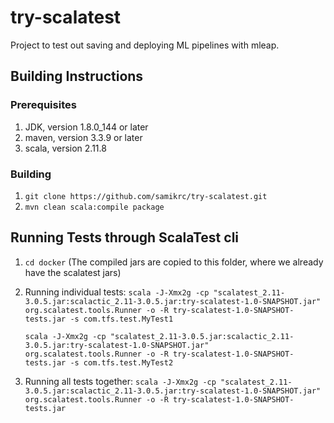 # try-scalatest
Project to test out saving and deploying ML pipelines with mleap.

## Building Instructions

### Prerequisites
1. JDK, version 1.8.0_144 or later
2. maven, version 3.3.9 or later
3. scala, version 2.11.8

### Building
1. `git clone https://github.com/samikrc/try-scalatest.git`
2. `mvn clean scala:compile package`

## Running Tests through ScalaTest cli
1. `cd docker` (The compiled jars are copied to this folder, where we already have the scalatest jars)
2. Running individual tests: 
    `scala -J-Xmx2g -cp "scalatest_2.11-3.0.5.jar:scalactic_2.11-3.0.5.jar:try-scalatest-1.0-SNAPSHOT.jar" org.scalatest.tools.Runner -o -R try-scalatest-1.0-SNAPSHOT-tests.jar -s com.tfs.test.MyTest1` 
    
    `scala -J-Xmx2g -cp "scalatest_2.11-3.0.5.jar:scalactic_2.11-3.0.5.jar:try-scalatest-1.0-SNAPSHOT.jar" org.scalatest.tools.Runner -o -R try-scalatest-1.0-SNAPSHOT-tests.jar -s com.tfs.test.MyTest2`
    
3. Running all tests together:
    `scala -J-Xmx2g -cp "scalatest_2.11-3.0.5.jar:scalactic_2.11-3.0.5.jar:try-scalatest-1.0-SNAPSHOT.jar" org.scalatest.tools.Runner -o -R try-scalatest-1.0-SNAPSHOT-tests.jar`
    
